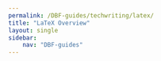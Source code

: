 ```yaml
---
permalink: /DBF-guides/techwriting/latex/
title: "LaTeX Overview"
layout: single
sidebar:
    nav: "DBF-guides"
---
```

